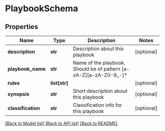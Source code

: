 # PlaybookSchema

## Properties
Name | Type | Description | Notes
------------ | ------------- | ------------- | -------------
**description** | **str** | Description about this playbook | [optional] 
**playbook_name** | **str** | Name of the playbook. Should be of pattern [a-zA-Z][a-zA-Z0-9_-]* | 
**rules** | **list[str]** |  | [optional] 
**synopsis** | **str** | Short description about this playbook | [optional] 
**classification** | **str** | Classification info for this playbook | [optional] 

[[Back to Model list]](../README.md#documentation-for-models) [[Back to API list]](../README.md#documentation-for-api-endpoints) [[Back to README]](../README.md)


